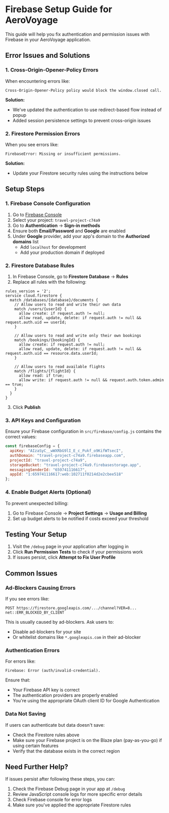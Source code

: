# Firebase Setup Guide for AeroVoyage

This guide will help you fix authentication and permission issues with Firebase in your AeroVoyage application.

## Error Issues and Solutions

### 1. Cross-Origin-Opener-Policy Errors

When encountering errors like:
```
Cross-Origin-Opener-Policy policy would block the window.closed call.
```

**Solution:**
- We've updated the authentication to use redirect-based flow instead of popup
- Added session persistence settings to prevent cross-origin issues

### 2. Firestore Permission Errors

When you see errors like:
```
FirebaseError: Missing or insufficient permissions.
```

**Solution:**
- Update your Firestore security rules using the instructions below

## Setup Steps

### 1. Firebase Console Configuration

1. Go to [Firebase Console](https://console.firebase.google.com/)
2. Select your project: `travel-project-c74a9`
3. Go to **Authentication** → **Sign-in methods**
4. Ensure both **Email/Password** and **Google** are enabled
5. Under **Google** provider, add your app's domain to the **Authorized domains** list
   - Add `localhost` for development
   - Add your production domain if deployed

### 2. Firestore Database Rules

1. In Firebase Console, go to **Firestore Database** → **Rules**
2. Replace all rules with the following:

```
rules_version = '2';
service cloud.firestore {
  match /databases/{database}/documents {
    // Allow users to read and write their own data
    match /users/{userId} {
      allow create: if request.auth != null;
      allow read, update, delete: if request.auth != null && request.auth.uid == userId;
    }
    
    // Allow users to read and write only their own bookings
    match /bookings/{bookingId} {
      allow create: if request.auth != null;
      allow read, update, delete: if request.auth != null && request.auth.uid == resource.data.userId;
    }
    
    // Allow users to read available flights
    match /flights/{flightId} {
      allow read: if true;
      allow write: if request.auth != null && request.auth.token.admin == true;
    }
  }
}
```

3. Click **Publish**

### 3. API Keys and Configuration

Ensure your Firebase configuration in `src/firebase/config.js` contains the correct values:

```javascript
const firebaseConfig = {
  apiKey: "AIzaSyC__wWXRbG9lI_E_c_Pukf_o9KifWTsecI",
  authDomain: "travel-project-c74a9.firebaseapp.com",
  projectId: "travel-project-c74a9",
  storageBucket: "travel-project-c74a9.firebasestorage.app",
  messagingSenderId: "659741116617",
  appId: "1:659741116617:web:102711f0214d2e2cbee518"
};
```

### 4. Enable Budget Alerts (Optional)

To prevent unexpected billing:

1. Go to Firebase Console → **Project Settings** → **Usage and Billing**
2. Set up budget alerts to be notified if costs exceed your threshold

## Testing Your Setup

1. Visit the `/debug` page in your application after logging in
2. Click **Run Permission Tests** to check if your permissions work
3. If issues persist, click **Attempt to Fix User Profile**

## Common Issues

### Ad-Blockers Causing Errors

If you see errors like:
```
POST https://firestore.googleapis.com/.../channel?VER=8... net::ERR_BLOCKED_BY_CLIENT
```

This is usually caused by ad-blockers. Ask users to:
- Disable ad-blockers for your site
- Or whitelist domains like `*.googleapis.com` in their ad-blocker

### Authentication Errors

For errors like:
```
Firebase: Error (auth/invalid-credential).
```

Ensure that:
- Your Firebase API key is correct 
- The authentication providers are properly enabled
- You're using the appropriate OAuth client ID for Google Authentication

### Data Not Saving

If users can authenticate but data doesn't save:
- Check the Firestore rules above
- Make sure your Firebase project is on the Blaze plan (pay-as-you-go) if using certain features
- Verify that the database exists in the correct region

## Need Further Help?

If issues persist after following these steps, you can:

1. Check the Firebase Debug page in your app at `/debug`
2. Review JavaScript console logs for more specific error details
3. Check Firebase console for error logs
4. Make sure you've applied the appropriate Firestore rules 